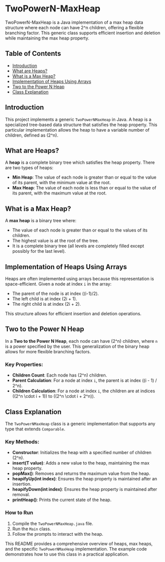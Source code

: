 # TwoPowerN-MaxHeap
TwoPowerN-MaxHeap is a Java implementation of a max heap data structure where each node can have 2^n children, offering a flexible branching factor. This generic class supports efficient insertion and deletion while maintaining the max heap property.

## Table of Contents
- [Introduction](#introduction)
- [What are Heaps?](#what-are-heaps)
- [What is a Max Heap?](#what-is-a-max-heap)
- [Implementation of Heaps Using Arrays](#implementation-of-heaps-using-arrays)
- [Two to the Power N Heap](#two-to-the-power-n-heap)
- [Class Explanation](#class-explanation)

## Introduction

This project implements a generic `TwoPowerNMaxHeap` in Java. A heap is a specialized tree-based data structure that satisfies the heap property. This particular implementation allows the heap to have a variable number of children, defined as \(2^n\).

## What are Heaps?

A **heap** is a complete binary tree which satisfies the heap property. There are two types of heaps:

- **Min Heap**: The value of each node is greater than or equal to the value of its parent, with the minimum value at the root.
- **Max Heap**: The value of each node is less than or equal to the value of its parent, with the maximum value at the root.

## What is a Max Heap?

A **max heap** is a binary tree where:
- The value of each node is greater than or equal to the values of its children.
- The highest value is at the root of the tree.
- It is a complete binary tree (all levels are completely filled except possibly for the last level).

## Implementation of Heaps Using Arrays

Heaps are often implemented using arrays because this representation is space-efficient. Given a node at index `i` in the array:
- The parent of the node is at index \((i-1)/2\).
- The left child is at index \(2i + 1\).
- The right child is at index \(2i + 2\).

This structure allows for efficient insertion and deletion operations.

## Two to the Power N Heap

In a **Two to the Power N Heap**, each node can have \(2^n\) children, where `n` is a power specified by the user. This generalization of the binary heap allows for more flexible branching factors.

### Key Properties:
- **Children Count**: Each node has \(2^n\) children.
- **Parent Calculation**: For a node at index `i`, the parent is at index \((i - 1) / 2^n\).
- **Children Calculation**: For a node at index `i`, the children are at indices \((2^n \cdot i + 1)\) to \((2^n \cdot i + 2^n)\).

## Class Explanation

The `TwoPowerNMaxHeap` class is a generic implementation that supports any type that extends `Comparable`.

### Key Methods:

- **Constructor**: Initializes the heap with a specified number of children \(2^n\).
- **insert(T value)**: Adds a new value to the heap, maintaining the max heap property.
- **popMax()**: Removes and returns the maximum value from the heap.
- **heapifyUp(int index)**: Ensures the heap property is maintained after an insertion.
- **heapifyDown(int index)**: Ensures the heap property is maintained after removal.
- **printHeap()**: Prints the current state of the heap.

### How to Run

1. Compile the `TwoPowerNMaxHeap.java` file.
2. Run the `Main` class.
3. Follow the prompts to interact with the heap.

This README provides a comprehensive overview of heaps, max heaps, and the specific `TwoPowerNMaxHeap` implementation. The example code demonstrates how to use this class in a practical application.
